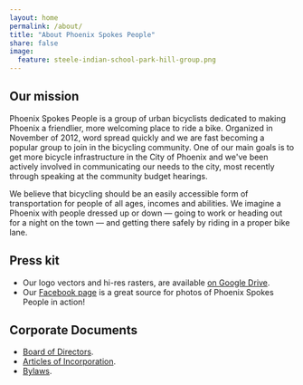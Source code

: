 ```yaml
---
layout: home
permalink: /about/
title: "About Phoenix Spokes People"
share: false
image:
  feature: steele-indian-school-park-hill-group.png
---
```


## Our mission

Phoenix Spokes People is a group of urban bicyclists dedicated to making Phoenix a friendlier, more welcoming place to ride a bike.  Organized in November of 2012, word spread quickly and we are fast becoming a popular group to join in the bicycling community. One of our main goals is to get more bicycle infrastructure in the City of Phoenix and we've been actively involved in communicating our needs to the city, most recently through speaking at the community budget hearings.

We believe that bicycling should be an easily accessible form of transportation for people of all ages, incomes and abilities. We imagine a Phoenix with people dressed up or down &mdash; going to work or heading out for a night on the town &mdash; and getting there safely by riding in a proper bike lane.

## Press kit

- Our logo vectors and hi-res rasters, are available [on Google Drive](https://drive.google.com/drive/u/0/folders/0B3NP8mq2C44sVEc0WURaQU1UTDQ).
- Our [Facebook page](https://www.facebook.com/PhoenixSpokesPeople/photos) is a great source for photos of Phoenix Spokes People in action!


## Corporate Documents

- [Board of Directors](/board).
- [Articles of Incorporation](https://docs.google.com/document/d/1f5lctXPaGWGS4yP_5cq3_0TsAni81vIGUwy0TrTsyeo/edit?usp=sharing).
- [Bylaws](https://docs.google.com/document/d/1TJQ2fjzjlBBzKIj8BE2IIzGH-J550SYQ3N0ZYGbSyfQ/edit?usp=sharing).
